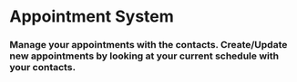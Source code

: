 # Appointment System

### Manage your appointments with the contacts. Create/Update new appointments by looking at your current schedule with your contacts.


